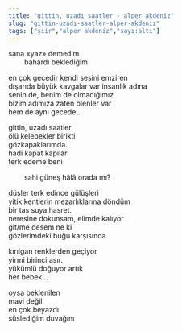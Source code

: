 ```yaml
---
title: "gittin, uzadı saatler - alper akdeniz"
slug: "gittin-uzadı-saatler-alper-akdeniz"
tags: ["şiir","alper akdeniz","sayı:altı"]
---
```


sana «yaz» demedim  
        bahardı beklediğim

en çok gecedir kendi sesini emziren  
dışarıda büyük kavgalar var insanlık adına  
senin de, benim de olmadığımız  
bizim adımıza zaten ölenler var  
hem de aynı gecede...

gittin, uzadı saatler  
ölü kelebekler birikti  
gözkapaklarımda.  
hadi kapat kapıları  
terk edeme beni

        sahi güneş hâlâ orada mı?

düşler terk edince gülüşleri  
yitik kentlerin mezarlıklarına döndüm  
bir tas suya hasret.  
neresine dokunsam, elimde kalıyor  
git/me desem ne ki  
gözlerimdeki buğu karşısında

kırılgan renklerden geçiyor  
yirmi birinci asır.  
yükümlü doğuyor artık  
her bebek...

oysa beklenilen  
mavi değil  
en çok beyazdı  
süslediğim duvağını

